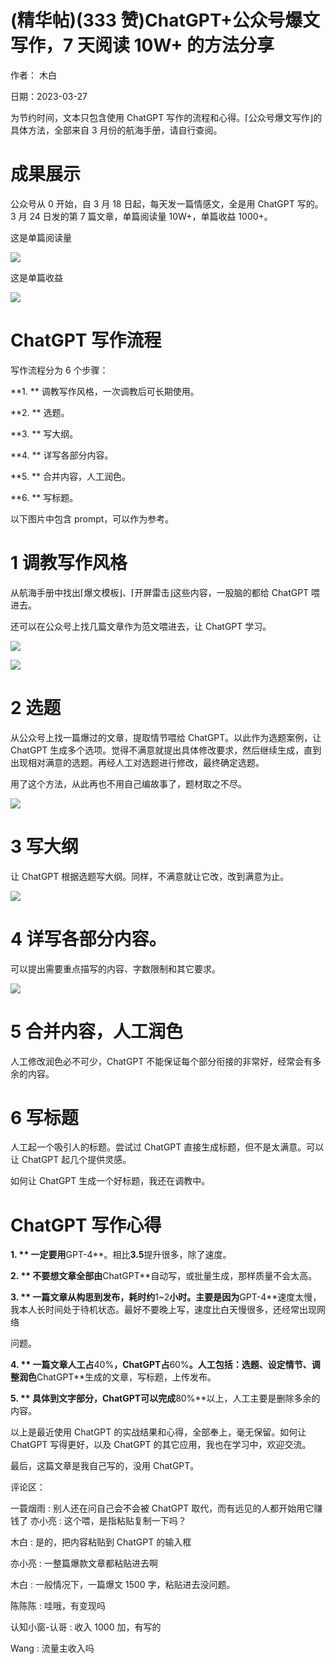 
# (精华帖)(333 赞)ChatGPT+公众号爆文写作，7 天阅读 10W+ 的方法分享

作者：  木白

日期：2023-03-27



为节约时间，文本只包含使用 ChatGPT 写作的流程和心得。⌈公众号爆文写作⌋的具体方法，全部来自 3 月份的航海手册，请自行查阅。

# 成果展示

公众号从 0 开始，自 3 月 18 日起，每天发一篇情感文，全是用 ChatGPT 写的。3 月 24 日发的第 7 篇文章，单篇阅读量 10W+，单篇收益 1000+。

这是单篇阅读量

![](img/cgpt-gzh_151.png)

这是单篇收益

![](img/cgpt-gzh_152.png)

# ChatGPT 写作流程

写作流程分为 6 个步骤：

**1. ** 调教写作风格，一次调教后可长期使用。

**2. ** 选题。

**3. ** 写大纲。



**4. ** 详写各部分内容。

**5. ** 合并内容，人工润色。

**6. ** 写标题。

以下图片中包含 prompt，可以作为参考。

# 1 调教写作风格

从航海手册中找出⌈爆文模板⌋、⌈开屏雷击⌋这些内容，一股脑的都给 ChatGPT 喂进去。

还可以在公众号上找几篇文章作为范文喂进去，让 ChatGPT 学习。

![](img/cgpt-gzh_155.png)



![](img/cgpt-gzh_158.png)

# 2 选题

从公众号上找一篇爆过的文章，提取情节喂给 ChatGPT。以此作为选题案例，让 ChatGPT 生成多个选项。觉得不满意就提出具体修改要求，然后继续生成，直到出现相对满意的选题。再经人工对选题进行修改，最终确定选题。

用了这个方法，从此再也不用自己编故事了，题材取之不尽。



![](img/cgpt-gzh_161.png)

# 3 写大纲

让 ChatGPT 根据选题写大纲。同样，不满意就让它改，改到满意为止。



![](img/cgpt-gzh_164.png)

# 4 详写各部分内容。

可以提出需要重点描写的内容、字数限制和其它要求。



![](img/cgpt-gzh_167.png)

# 5 合并内容，人工润色

人工修改润色必不可少，ChatGPT 不能保证每个部分衔接的非常好，经常会有多余的内容。

# 6 写标题

人工起一个吸引人的标题。尝试过 ChatGPT 直接生成标题，但不是太满意。可以让 ChatGPT 起几个提供灵感。

如何让 ChatGPT 生成一个好标题，我还在调教中。

# ChatGPT 写作心得



**1. ** 一定要用**GPT-4**。相比**3.5**提升很多，除了速度。

**2. ** 不要想文章全部由**ChatGPT**自动写，或批量生成，那样质量不会太高。

**3. ** 一篇文章从构思到发布，耗时约**1~2**小时。主要是因为**GPT-4**速度太慢，我本人长时间处于待机状态。最好不要晚上写，速度比白天慢很多，还经常出现网络

问题。

**4. ** 一篇文章人工占**40%**，**ChatGPT**占**60%**。人工包括：选题、设定情节、调整润色**ChatGPT**生成的文章，写标题，上传发布。

**5. ** 具体到文字部分，**ChatGPT**可以完成**80%**以上，人工主要是删除多余的内容。

以上是最近使用 ChatGPT 的实战结果和心得，全部奉上，毫无保留。如何让 ChatGPT 写得更好，以及 ChatGPT 的其它应用，我也在学习中，欢迎交流。

最后，这篇文章是我自己写的，没用 ChatGPT。

评论区：

一蓑烟雨 : 别人还在问自己会不会被 ChatGPT 取代，而有远见的人都开始用它赚钱了  亦小亮 : 这个喂，是指粘贴复制一下吗？

木白 : 是的，把内容粘贴到 ChatGPT 的输入框

亦小亮 : 一整篇爆款文章都粘贴进去啊

木白 : 一般情况下，一篇爆文 1500 字，粘贴进去没问题。

陈陈陈 : 哇哦，有变现吗

认知小窗-认哥 : 收入 1000 加，有写的

Wang : 流量主收入吗
